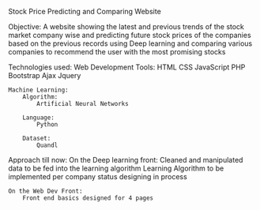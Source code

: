 Stock Price Predicting and Comparing Website

Objective:
	A website showing the latest and previous trends of the stock market company wise and predicting future stock prices of the companies based on the previous records using Deep learning and comparing various companies to recommend the user with the most promising stocks

Technologies used:
	Web Development Tools:
		HTML
		CSS
		JavaScript
		PHP
		Bootstrap
		Ajax
		Jquery
		

	Machine Learning:
		Algorithm: 
			Artificial Neural Networks

		Language:
			Python

		Dataset:
			Quandl

Approach till now:
	On the Deep learning front:
		Cleaned and manipulated data to be fed into the learning algorithm
		Learning Algorithm to be implemented per company status designing in process

	On the Web Dev Front:
		Front end basics designed for 4 pages 
